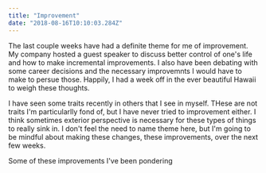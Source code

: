 ```yaml
---
title: "Improvement"
date: "2018-08-16T10:10:03.284Z"
---
```


The last couple weeks have had a definite theme for me of improvement. My company hosted a guest speaker to discuss better control of one's life and how to make incremental improvements. I also have been debating with some career decisions and the necessary improvemnts I would have to make to persue those. Happily, I had a week off in the ever beautiful Hawaii to weigh these thoughts. 

I have seen some traits recently in others that I see in myself. THese are not traits I'm particularlly fond of, but I have never tried to improvement either. I think sometimes exterior perspective is necessary for these types of things to really sink in. I don't feel the need to name theme here, but I'm going to be mindful about making these changes, these improvements, over the next few weeks. 

Some of these improvements I've been pondering 
